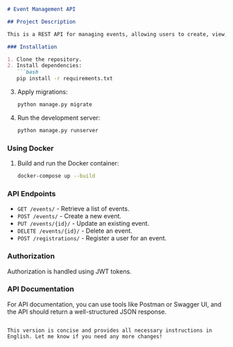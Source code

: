 ```markdown
# Event Management API

## Project Description

This is a REST API for managing events, allowing users to create, view, update, and delete events, as well as register users for events.

### Installation

1. Clone the repository.
2. Install dependencies:
   ```bash
   pip install -r requirements.txt
   ```
3. Apply migrations:
   ```bash
   python manage.py migrate
   ```
4. Run the development server:
   ```bash
   python manage.py runserver
   ```

### Using Docker

1. Build and run the Docker container:
   ```bash
   docker-compose up --build
   ```

### API Endpoints

- `GET /events/` - Retrieve a list of events.
- `POST /events/` - Create a new event.
- `PUT /events/{id}/` - Update an existing event.
- `DELETE /events/{id}/` - Delete an event.
- `POST /registrations/` - Register a user for an event.

### Authorization

Authorization is handled using JWT tokens.

### API Documentation

For API documentation, you can use tools like Postman or Swagger UI, and the API should return a well-structured JSON response.
```

This version is concise and provides all necessary instructions in English. Let me know if you need any more changes!
